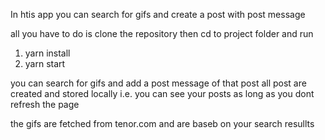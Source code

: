 In htis app you can search for gifs and create a post with post message 

all you have to do is clone the repository then cd to project folder and run 
1. yarn install 
2. yarn start

you can search for gifs and add a post message of that post
all post are created and stored locally i.e. you can see your posts as long as you dont refresh the page

the gifs are fetched from tenor.com and are baseb on your search resullts
